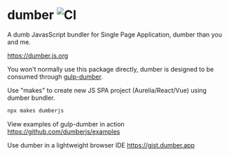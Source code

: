 # dumber ![CI](https://github.com/dumberjs/dumber/workflows/CI/badge.svg)

A dumb JavasScript bundler for Single Page Application, dumber than you and me.

https://dumber.js.org

You won't normally use this package directly, dumber is designed to be consumed through [gulp-dumber](https://github.com/dumberjs/gulp-dumber).

Use "makes" to create new JS SPA project (Aurelia/React/Vue) using dumber bundler.

```bash
npx makes dumberjs
```

View examples of gulp-dumber in action https://github.com/dumberjs/examples

Use dumber in a lightweight browser IDE https://gist.dumber.app
